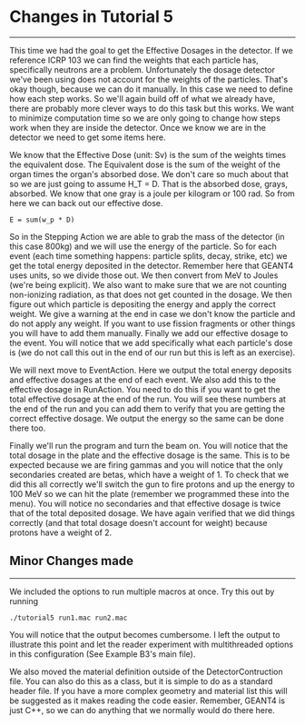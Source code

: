 # Changes in Tutorial 5
------------------------
This time we had the goal to get the Effective Dosages in the detector. If we reference 
ICRP 103 we can find the weights that each particle has, specifically neutrons are a problem.
Unfortunately the dosage detector we've been using does not account for the weights of the 
particles. That's okay though, because we can do it manually. In this case we need to define
how each step works. So we'll again build off of what we already have, there are probably
more clever ways to do this task but this works. We want to minimize computation time so we
are only going to change how steps work when they are inside the detector. Once we know
we are in the detector we need to get some items here.

We know that the Effective Dose (unit: Sv) is the sum of the weights times the equivalent dose. 
The Equivalent dose is the sum of the weight of the organ times the organ's absorbed dose. We
don't care so much about that so we are just going to assume H\_T = D. That is the absorbed dose,
grays, absorbed. We know that one gray is a joule per kilogram or 100 rad. So from here we can 
back out our effective dose. 
```
E = sum(w_p * D)
```
So in the Stepping Action we are able to grab the mass of the detector (in this case 800kg) and
we will use the energy of the particle. So for each event (each time something happens: particle
splits, decay, strike, etc) we get the total energy deposited in the detector. Remember here that
GEANT4 uses units, so we divide those out. We then convert from MeV to Joules (we're being 
explicit). We also want to make sure that we are not counting non-ionizing radiation, as that 
does not get counted in the dosage. We then figure out which particle is depositing the energy
and apply the correct weight. We give a warning at the end in case we don't know the particle and
do not apply any weight. If you want to use fission fragments or other things you will have to
add them manually. Finally we add our effective dosage to the event. You will notice that we 
add specifically what each particle's dose is (we do not call this out in the end of our run but
this is left as an exercise). 

We will next move to EventAction. Here we output the total energy deposits and effective dosages
at the end of each event. We also add this to the effective dosage in RunAction. You need to do
this if you want to get the total effective dosage at the end of the run. You will see these
numbers at the end of the run and you can add them to verify that you are getting the correct
effective dosage. We output the energy so the same can be done there too.

Finally we'll run the program and turn the beam on. You will notice that the total dosage in the
plate and the effective dosage is the same. This is to be expected because we are firing gammas
and you will notice that the only secondaries created are betas, which have a weight of 1. To
check that we did this all correctly we'll switch the gun to fire protons and up the energy to
100 MeV so we can hit the plate (remember we programmed these into the menu). You will notice no
secondaries and that effective dosage is twice that of the total deposited dosage. We have again
verified that we did things correctly (and that total dosage doesn't account for weight) because
protons have a weight of 2. 

## Minor Changes made
---------------------
We included the options to run multiple macros at once. Try this out by running

`./tutorial5 run1.mac run2.mac`

You will notice that the output becomes cumbersome. I left the output to illustrate this point and let the reader
experiment with multithreaded options in this configuration (See Example B3's main file). 

We also moved the material definition outside of the DetectorContruction file. You can also do this as a class,
but it is simple to do as a standard header file. If you have a more complex geometry and material list this
will be suggested as it makes reading the code easier. Remember, GEANT4 is just C++, so we can do anything that we
normally would do there here. 
